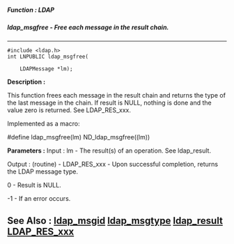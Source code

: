 ##### Function : LDAP
##### ldap_msgfree - Free each message in the result chain.
---
```
#include <ldap.h>
int LNPUBLIC ldap_msgfree(

	LDAPMessage *lm);
```
**Description :**

This function frees each message in the result chain and returns the type of 
the last message in the chain.  If result is NULL, nothing is done and the 
value zero is returned.  See LDAP_RES_xxx.

Implemented as a macro:

#define ldap_msgfree(lm) ND_ldap_msgfree((lm))  

**Parameters :**
Input :
lm  -  The result(s) of an operation.  See ldap_result.

Output :
(routine)  -  LDAP_RES_xxx - Upon successful completion, returns the LDAP message type.

0 - Result is NULL.

-1 - If an error occurs.



**See Also :**
[ldap_msgid](/domino-c-api-docs/reference/Func/ldap_msgid)
[ldap_msgtype](/domino-c-api-docs/reference/Func/ldap_msgtype)
[ldap_result](/domino-c-api-docs/reference/Func/ldap_result)
[LDAP_RES_xxx](/domino-c-api-docs/reference/Symb/LDAP_RES_xxx)
---
